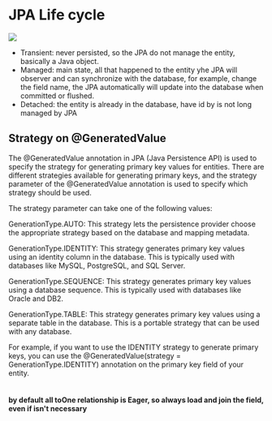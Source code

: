 # JPA Life cycle

<img src="https://i.imgur.com/tGGdt8g.png">


- Transient: never persisted, so the JPA do not manage the entity, basically a Java object.
- Managed: main state, all that happened to the entity yhe JPA will observer and can synchronize with the database, for example, change the field name, the JPA automatically will update into the database when committed or flushed. 
- Detached: the entity is already in the database, have id by is not long managed by JPA

## Strategy on @GeneratedValue 
The @GeneratedValue annotation in JPA (Java Persistence API) is used to specify the strategy for generating primary key values for entities. There are different strategies available for generating primary keys, and the strategy parameter of the @GeneratedValue annotation is used to specify which strategy should be used.

The strategy parameter can take one of the following values:

GenerationType.AUTO: This strategy lets the persistence provider choose the appropriate strategy based on the database and mapping metadata.

GenerationType.IDENTITY: This strategy generates primary key values using an identity column in the database. This is typically used with databases like MySQL, PostgreSQL, and SQL Server.

GenerationType.SEQUENCE: This strategy generates primary key values using a database sequence. This is typically used with databases like Oracle and DB2.

GenerationType.TABLE: This strategy generates primary key values using a separate table in the database. This is a portable strategy that can be used with any database.

For example, if you want to use the IDENTITY strategy to generate primary keys, you can use the @GeneratedValue(strategy = GenerationType.IDENTITY) annotation on the primary key field of your entity.
<br>
<br>
#### by default all toOne relationship is Eager, so always load and join the field, even if isn't necessary